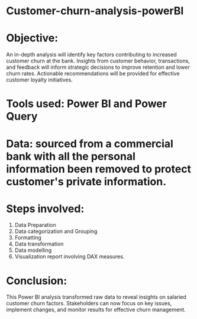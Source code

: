 # Customer-churn-analysis-powerBI
# Objective:
An in-depth analysis will identify key factors contributing to increased customer churn at the bank. Insights from customer behavior, transactions, and feedback will inform strategic decisions to improve retention and lower churn rates. Actionable recommendations will be provided for effective customer loyalty initiatives.
# Tools used: Power BI and Power Query
# Data: sourced from a commercial bank with all the personal information been removed to protect customer's private information.
# Steps involved:
1. Data Preparation
2. Data categorization and Grouping
3. Formatting
4. Data transformation
5. Data modelling
6. Visualization report involving DAX measures.

# Conclusion:
This Power BI analysis transformed raw data to reveal insights on salaried customer churn factors. Stakeholders can now focus on key issues, implement changes, and monitor results for effective churn management.
